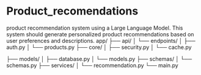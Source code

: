 # Product_recomendations
product recommendation system using a Large Language Model. This system should generate personalized product recommendations based on user preferences and descriptions.
app/
├── api/
│   └── endpoints/
│       ├── auth.py
│       └── products.py
├── core/
│   ├── security.py
│   └── cache.py
     
├── models/
│   ├── database.py
│   └── models.py
├── schemas/
│   └── schemas.py
├── services/
│   └── recommendation.py
└── main.py
